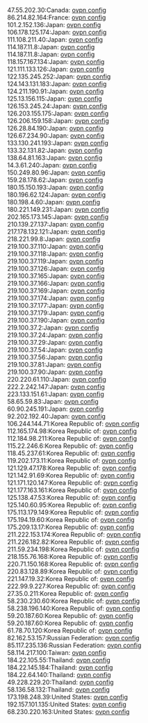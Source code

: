 47.55.202.30:Canada: [ovpn config](vpn/47_55_202_30.ovpn)  
86.214.82.164:France: [ovpn config](vpn/86_214_82_164.ovpn)  
101.2.152.136:Japan: [ovpn config](vpn/101_2_152_136.ovpn)  
106.178.125.174:Japan: [ovpn config](vpn/106_178_125_174.ovpn)  
111.108.211.40:Japan: [ovpn config](vpn/111_108_211_40.ovpn)  
114.187.11.8:Japan: [ovpn config](vpn/114_187_11_8.ovpn)  
114.187.11.8:Japan: [ovpn config](vpn/114_187_11_8.ovpn)  
118.157.167.134:Japan: [ovpn config](vpn/118_157_167_134.ovpn)  
121.111.133.126:Japan: [ovpn config](vpn/121_111_133_126.ovpn)  
122.135.245.252:Japan: [ovpn config](vpn/122_135_245_252.ovpn)  
124.143.131.183:Japan: [ovpn config](vpn/124_143_131_183.ovpn)  
124.211.190.91:Japan: [ovpn config](vpn/124_211_190_91.ovpn)  
125.13.156.115:Japan: [ovpn config](vpn/125_13_156_115.ovpn)  
126.153.245.24:Japan: [ovpn config](vpn/126_153_245_24.ovpn)  
126.203.155.175:Japan: [ovpn config](vpn/126_203_155_175.ovpn)  
126.206.159.158:Japan: [ovpn config](vpn/126_206_159_158.ovpn)  
126.28.84.190:Japan: [ovpn config](vpn/126_28_84_190.ovpn)  
126.67.234.90:Japan: [ovpn config](vpn/126_67_234_90.ovpn)  
133.130.241.193:Japan: [ovpn config](vpn/133_130_241_193.ovpn)  
133.32.131.82:Japan: [ovpn config](vpn/133_32_131_82.ovpn)  
138.64.81.163:Japan: [ovpn config](vpn/138_64_81_163.ovpn)  
14.3.61.240:Japan: [ovpn config](vpn/14_3_61_240.ovpn)  
150.249.80.96:Japan: [ovpn config](vpn/150_249_80_96.ovpn)  
159.28.178.62:Japan: [ovpn config](vpn/159_28_178_62.ovpn)  
180.15.150.193:Japan: [ovpn config](vpn/180_15_150_193.ovpn)  
180.196.62.124:Japan: [ovpn config](vpn/180_196_62_124.ovpn)  
180.198.4.60:Japan: [ovpn config](vpn/180_198_4_60.ovpn)  
180.221.149.231:Japan: [ovpn config](vpn/180_221_149_231.ovpn)  
202.165.173.145:Japan: [ovpn config](vpn/202_165_173_145.ovpn)  
210.139.27.137:Japan: [ovpn config](vpn/210_139_27_137.ovpn)  
217.178.132.121:Japan: [ovpn config](vpn/217_178_132_121.ovpn)  
218.221.99.8:Japan: [ovpn config](vpn/218_221_99_8.ovpn)  
219.100.37.110:Japan: [ovpn config](vpn/219_100_37_110.ovpn)  
219.100.37.118:Japan: [ovpn config](vpn/219_100_37_118.ovpn)  
219.100.37.119:Japan: [ovpn config](vpn/219_100_37_119.ovpn)  
219.100.37.126:Japan: [ovpn config](vpn/219_100_37_126.ovpn)  
219.100.37.165:Japan: [ovpn config](vpn/219_100_37_165.ovpn)  
219.100.37.166:Japan: [ovpn config](vpn/219_100_37_166.ovpn)  
219.100.37.169:Japan: [ovpn config](vpn/219_100_37_169.ovpn)  
219.100.37.174:Japan: [ovpn config](vpn/219_100_37_174.ovpn)  
219.100.37.177:Japan: [ovpn config](vpn/219_100_37_177.ovpn)  
219.100.37.179:Japan: [ovpn config](vpn/219_100_37_179.ovpn)  
219.100.37.190:Japan: [ovpn config](vpn/219_100_37_190.ovpn)  
219.100.37.2:Japan: [ovpn config](vpn/219_100_37_2.ovpn)  
219.100.37.24:Japan: [ovpn config](vpn/219_100_37_24.ovpn)  
219.100.37.29:Japan: [ovpn config](vpn/219_100_37_29.ovpn)  
219.100.37.54:Japan: [ovpn config](vpn/219_100_37_54.ovpn)  
219.100.37.56:Japan: [ovpn config](vpn/219_100_37_56.ovpn)  
219.100.37.81:Japan: [ovpn config](vpn/219_100_37_81.ovpn)  
219.100.37.90:Japan: [ovpn config](vpn/219_100_37_90.ovpn)  
220.220.61.110:Japan: [ovpn config](vpn/220_220_61_110.ovpn)  
222.2.242.147:Japan: [ovpn config](vpn/222_2_242_147.ovpn)  
223.133.151.61:Japan: [ovpn config](vpn/223_133_151_61.ovpn)  
58.65.59.83:Japan: [ovpn config](vpn/58_65_59_83.ovpn)  
60.90.245.191:Japan: [ovpn config](vpn/60_90_245_191.ovpn)  
92.202.192.40:Japan: [ovpn config](vpn/92_202_192_40.ovpn)  
106.244.144.71:Korea Republic of: [ovpn config](vpn/106_244_144_71.ovpn)  
112.165.174.98:Korea Republic of: [ovpn config](vpn/112_165_174_98.ovpn)  
112.184.98.211:Korea Republic of: [ovpn config](vpn/112_184_98_211.ovpn)  
115.22.246.6:Korea Republic of: [ovpn config](vpn/115_22_246_6.ovpn)  
118.45.237.61:Korea Republic of: [ovpn config](vpn/118_45_237_61.ovpn)  
119.202.173.11:Korea Republic of: [ovpn config](vpn/119_202_173_11.ovpn)  
121.129.47.178:Korea Republic of: [ovpn config](vpn/121_129_47_178.ovpn)  
121.142.91.69:Korea Republic of: [ovpn config](vpn/121_142_91_69.ovpn)  
121.171.120.147:Korea Republic of: [ovpn config](vpn/121_171_120_147.ovpn)  
121.177.163.161:Korea Republic of: [ovpn config](vpn/121_177_163_161.ovpn)  
125.138.47.53:Korea Republic of: [ovpn config](vpn/125_138_47_53.ovpn)  
125.140.60.95:Korea Republic of: [ovpn config](vpn/125_140_60_95.ovpn)  
175.113.179.149:Korea Republic of: [ovpn config](vpn/175_113_179_149.ovpn)  
175.194.19.60:Korea Republic of: [ovpn config](vpn/175_194_19_60.ovpn)  
175.209.13.17:Korea Republic of: [ovpn config](vpn/175_209_13_17.ovpn)  
211.222.153.174:Korea Republic of: [ovpn config](vpn/211_222_153_174.ovpn)  
211.226.182.82:Korea Republic of: [ovpn config](vpn/211_226_182_82.ovpn)  
211.59.234.198:Korea Republic of: [ovpn config](vpn/211_59_234_198.ovpn)  
218.155.76.168:Korea Republic of: [ovpn config](vpn/218_155_76_168.ovpn)  
220.71.150.168:Korea Republic of: [ovpn config](vpn/220_71_150_168.ovpn)  
220.83.128.89:Korea Republic of: [ovpn config](vpn/220_83_128_89.ovpn)  
221.147.19.32:Korea Republic of: [ovpn config](vpn/221_147_19_32.ovpn)  
222.99.9.227:Korea Republic of: [ovpn config](vpn/222_99_9_227.ovpn)  
27.35.0.211:Korea Republic of: [ovpn config](vpn/27_35_0_211.ovpn)  
58.230.230.60:Korea Republic of: [ovpn config](vpn/58_230_230_60.ovpn)  
58.238.196.140:Korea Republic of: [ovpn config](vpn/58_238_196_140.ovpn)  
59.20.187.60:Korea Republic of: [ovpn config](vpn/59_20_187_60.ovpn)  
59.20.187.60:Korea Republic of: [ovpn config](vpn/59_20_187_60.ovpn)  
61.78.70.120:Korea Republic of: [ovpn config](vpn/61_78_70_120.ovpn)  
82.162.53.157:Russian Federation: [ovpn config](vpn/82_162_53_157.ovpn)  
85.117.235.136:Russian Federation: [ovpn config](vpn/85_117_235_136.ovpn)  
58.114.217.100:Taiwan: [ovpn config](vpn/58_114_217_100.ovpn)  
184.22.105.55:Thailand: [ovpn config](vpn/184_22_105_55.ovpn)  
184.22.145.184:Thailand: [ovpn config](vpn/184_22_145_184.ovpn)  
184.22.64.140:Thailand: [ovpn config](vpn/184_22_64_140.ovpn)  
49.228.229.20:Thailand: [ovpn config](vpn/49_228_229_20.ovpn)  
58.136.58.132:Thailand: [ovpn config](vpn/58_136_58_132.ovpn)  
173.198.248.39:United States: [ovpn config](vpn/173_198_248_39.ovpn)  
192.157.101.135:United States: [ovpn config](vpn/192_157_101_135.ovpn)  
68.230.220.163:United States: [ovpn config](vpn/68_230_220_163.ovpn)  
